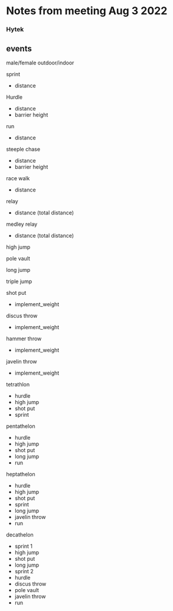 # Notes from meeting Aug 3 2022

### Hytek
## events
male/female
outdoor/indoor

  sprint
  - distance

  Hurdle
  - distance
  - barrier height
  
  run 
  - distance
    
  steeple chase
  - distance
  - barrier height
    
  race walk
  - distance
  
  relay
  - distance (total distance)
    
  medley relay
  - distance (total distance)
  
  high jump
  
  pole vault
  
  long jump
  
  triple jump
  
  shot put
  - implement_weight
    
  discus throw
  - implement_weight
  
  hammer throw
  - implement_weight
  
  javelin throw
  - implement_weight
  
  tetrathlon
  - hurdle
  - high jump
  - shot put
  - sprint
     
  pentathelon
  - hurdle
  - high jump
  - shot put
  - long jump
  - run

  heptathelon
  - hurdle
  - high jump
  - shot put
  - sprint
  - long jump
  - javelin throw
  - run
  
  decathelon
  - sprint 1
  - high jump
  - shot put
  - long jump
  - sprint 2
  - hurdle
  - discus throw
  - pole vault
  - javelin throw
  - run


